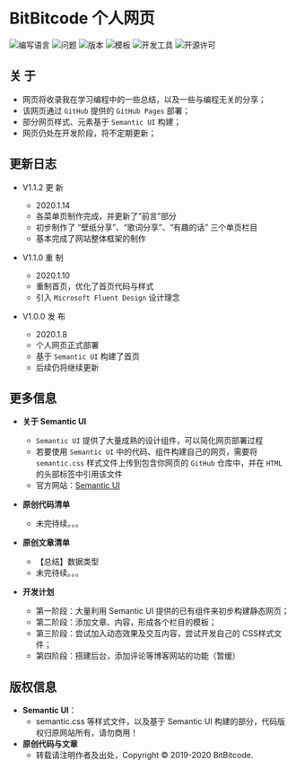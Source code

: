 # BitBitcode 个人网页

![编写语言](https://img.shields.io/badge/Language-HTML+CSS-0078D7?style=plastic)
![问题](https://img.shields.io/badge/Issue-0-FF0000)
![版本](https://img.shields.io/badge/Version-1.1.2-0078D7)
![模板](https://img.shields.io/badge/UI-Semantic-lightgrey)
![开发工具](https://img.shields.io/badge/IDE-Visual_Studio-9153CC)
![开源许可](https://img.shields.io/badge/License-MIT-lightgreen)


## 关  于
  + 网页将收录我在学习编程中的一些总结，以及一些与编程无关的分享；
  + 该网页通过 `GitHub` 提供的 `GitHub Pages` 部署；
  + 部分网页样式、元素基于 `Semantic UI` 构建；
  + 网页仍处在开发阶段，将不定期更新；


## 更新日志
  + V1.1.2 更  新
    - 2020.1.14 
    - 各菜单页制作完成，并更新了“前言”部分
    - 初步制作了 “壁纸分享”、“歌词分享”、“有趣的话” 三个单页栏目
    - 基本完成了网站整体框架的制作

  + V1.1.0 重  制
    - 2020.1.10 
    - 重制首页，优化了首页代码与样式
    - 引入 `Microsoft Fluent Design` 设计理念

  + V1.0.0 发  布
    - 2020.1.8 
    - 个人网页正式部署
    - 基于 `Semantic UI` 构建了首页
    - 后续仍将继续更新


## 更多信息
  + **关于 Semantic UI**
    + `Semantic UI` 提供了大量成熟的设计组件，可以简化网页部署过程
    + 若要使用 `Semantic UI` 中的代码、组件构建自己的网页，需要将 `semantic.css` 样式文件上传到包含你网页的 `GitHub` 仓库中，并在 `HTML` 的头部标签中引用该文件
    + 官方网站：[Semantic UI](https://semantic-ui.com)

  + **原创代码清单**
    + 未完待续。。。

  + **原创文章清单**
    + 【总结】数据类型
    + 未完待续。。。

  + **开发计划**
    + 第一阶段：大量利用 Semantic UI 提供的已有组件来初步构建静态网页；
    + 第二阶段：添加文章、内容，形成各个栏目的模板；
    + 第三阶段：尝试加入动态效果及交互内容，尝试开发自己的 CSS样式文件；
    + 第四阶段：搭建后台，添加评论等博客网站的功能（暂缓）


## 版权信息
  + **Semantic UI**：
    + semantic.css 等样式文件，以及基于 Semantic UI 构建的部分，代码版权归原网站所有，请勿商用！
  + **原创代码与文章**
    + 转载请注明作者及出处，Copyright © 2019-2020 BitBitcode.
